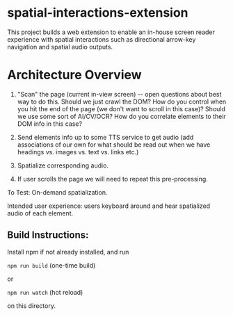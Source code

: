 # spatial-interactions-extension

This project builds a web extension to enable an in-house screen reader experience with spatial interactions such as directional arrow-key navigation and spatial audio outputs.

# Architecture Overview

1. "Scan" the page (current in-view screen) -- open questions about best way to do this. Should we just crawl the DOM? How do you control when you hit the end of the page (we don't want to scroll in this case)? Should we use some sort of AI/CV/OCR? How do you correlate elements to their DOM info in this case?

2. Send elements info up to some TTS service to get audio (add associations of our own for what should be read out when we have headings vs. images vs. text vs. links etc.)

3. Spatialize corresponding audio.

4. If user scrolls the page we will need to repeat this pre-processing.

To Test: On-demand spatialization.

Intended user experience: users keyboard around and hear spatialized audio of each element.

## Build Instructions:

Install npm if not already installed, and run

`npm run build` (one-time build)

or

`npm run watch` (hot reload)

on this directory.
